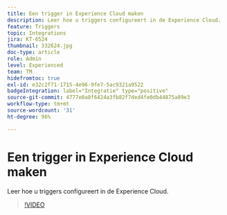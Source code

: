 ```yaml
---
title: Een trigger in Experience Cloud maken
description: Leer hoe u triggers configureert in de Experience Cloud.
feature: Triggers
topic: Integrations
jira: KT-6524
thumbnail: 332624.jpg
doc-type: article
role: Admin
level: Experienced
team: TM
hidefromtoc: true
exl-id: e32c2f71-1715-4e96-9fe7-5ac9321a9522
badgeIntegration: label="Integratie" type="positive"
source-git-commit: 4777e0a8f6424a3fb82f7ded4fe0db44875a89e3
workflow-type: tm+mt
source-wordcount: '31'
ht-degree: 96%

---
```


# Een trigger in Experience Cloud maken

Leer hoe u triggers configureert in de Experience Cloud.

>[!VIDEO](https://video.tv.adobe.com/v/332624?quality=12&learn=on)
